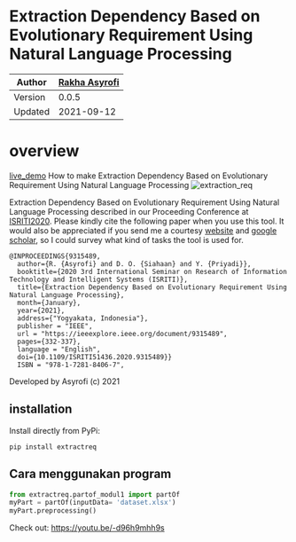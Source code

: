 # Extraction Dependency Based on Evolutionary Requirement Using Natural Language Processing

Author  | [Rakha Asyrofi](http://codetrips.com)
 -------|-----------
Version | 0.0.5
Updated | 2021-09-12

# overview
[live_demo](https://share.streamlit.io/asyrofist/extraction-requirement/main/app.py) How to make Extraction Dependency Based on Evolutionary Requirement Using Natural Language Processing
![extraction_req](https://github.com/asyrofist/Extraction-Requirement/blob/main/streamlit-app-2021-09-11-02-09-60%20(3).gif)

Extraction Dependency Based on Evolutionary Requirement Using Natural Language Processing described in our Proceeding Conference at [ISRITI2020](https://ieeexplore.ieee.org/document/9315489). Please kindly cite the following paper when you use this tool. It would also be appreciated if you send me a courtesy [website](https://www.researchgate.net/profile/Rakha_Asyrofi) and [google scholar](https://scholar.google.com/citations?user=WN9T5UUAAAAJ&hl=id&oi=ao), so I could survey what kind of tasks the tool is used for. 
```
@INPROCEEDINGS{9315489,  
  author={R. {Asyrofi} and D. O. {Siahaan} and Y. {Priyadi}},  
  booktitle={2020 3rd International Seminar on Research of Information Technology and Intelligent Systems (ISRITI)},   
  title={Extraction Dependency Based on Evolutionary Requirement Using Natural Language Processing},   
  month={January},
  year={2021},  
  address={"Yogyakata, Indonesia"},  
  publisher = "IEEE",
  url = "https://ieeexplore.ieee.org/document/9315489",
  pages={332-337},  
  language = "English",
  doi={10.1109/ISRITI51436.2020.9315489}}
  ISBN = "978-1-7281-8406-7",
```

Developed by Asyrofi (c) 2021

## installation

Install directly from PyPi:

    pip install extractreq


## Cara menggunakan program

```python
from extractreq.partof_modul1 import partOf
myPart = partOf(inputData= 'dataset.xlsx')
myPart.preprocessing()
```

Check out: https://youtu.be/-d96h9mhh9s



